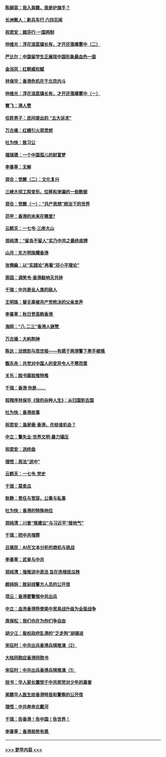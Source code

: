 #### [陈婉容：我入美籍，我是护旗手？](../pages/nsc993/n11487908.md?t=08310222) 
#### [长洲散人：新兵车行 六四见闻](../pages/nsc993/n11487729.md?t=08310222) 
#### [祝君安：踏莎行‧一国两制](../pages/nsc993/n11487699.md?t=08310222) 
#### [仲维光：浮花浪蕊镇长有，才开还落瘴雾中（二）](../pages/nsc993/n11483286.md?t=08310222) 
#### [严比尔：中国留学生正展现中国形象最血色一面](../pages/nsc993/n11485145.md?t=08310222) 
#### [金浴凤：红朝威权赋](../pages/nsc993/n11485191.md?t=08310222) 
#### [林保华：香港危机在于北京内斗](../pages/nsc993/n11484593.md?t=08310222) 
#### [仲维光：浮花浪蕊镇长有，才开还落瘴雾中（ㄧ）](../pages/nsc993/n11483259.md?t=08310222) 
#### [霄飞：港人赞](../pages/nsc993/n11482957.md?t=08310222) 
#### [任姓男子：民间提出的 “五大诉求”](../pages/nsc993/n11482897.md?t=08310222) 
#### [万古缘：红蛾引火邪灵烬](../pages/nsc993/n11482886.md?t=08310222) 
#### [吐为快：致习公](../pages/nsc993/n11482867.md?t=08310222) 
#### [福瑞德：一个中国孤儿的财富梦](../pages/nsc993/n11482817.md?t=08310222) 
#### [李春草：无解](../pages/nsc993/n11482791.md?t=08310222) 
#### [郑合：觉醒（二）：文化复兴](../pages/nsc993/n11478025.md?t=08310222) 
#### [三峡大坝工程变形、位移和渗漏的一些数据](../pages/nsc993/n11478232.md?t=08310222) 
#### [郑合：觉醒（一）：“共产思想”统治下的世界](../pages/nsc993/n11477663.md?t=08310222) 
#### [范甲：香港的未来在哪里?](../pages/nsc993/n11477249.md?t=08310222) 
#### [云鹤天：一七令·三座大山](../pages/nsc993/n11477192.md?t=08310222) 
#### [郑纯清：“留岛不留人”实乃中共之最终底牌](../pages/nsc993/n11476160.md?t=08310222) 
#### [山月：东方明珠耀香港](../pages/nsc993/n11476077.md?t=08310222) 
#### [张翎燊：以“实践论”再看“邓小平理论”](../pages/nsc993/n11475733.md?t=08310222) 
#### [莲园：调笑令‧香港敲响灭共钟](../pages/nsc993/n11475723.md?t=08310222) 
#### [千瑞：中共是全人类的敌人](../pages/nsc993/n11475329.md?t=08310222) 
#### [王明珠：替无辜被共产党枪决的父亲发声](../pages/nsc993/n11474570.md?t=08310222) 
#### [李春草：秋日登高眺香港 ](../pages/nsc993/n11474491.md?t=08310222) 
#### [海网：“八·二三”香港人链赞 ](../pages/nsc993/n11474538.md?t=08310222) 
#### [万古缘：大屿荆神](../pages/nsc993/n11474401.md?t=08310222) 
#### [陈达：没想到与现世报——有感于两港警下黑手被捕 ](../pages/nsc993/n11472557.md?t=08310222) 
#### [甑东舟：共党对中国人的变异令人不寒而栗](../pages/nsc993/n11472496.md?t=08310222) 
#### [关乐：脸书扇脸推特推](../pages/nsc993/n11472488.md?t=08310222) 
#### [千瑞：香港  你是…… ](../pages/nsc993/n11472459.md?t=08310222) 
#### [程翔序林保华《我的杂种人生》：从归国到去国](../pages/nsc993/n11472369.md?t=08310222) 
#### [吐为快：香港故事](../pages/nsc993/n11471931.md?t=08310222) 
#### [祝君安：渔家傲‧香港，在给谁机会？](../pages/nsc993/n11469718.md?t=08310222) 
#### [中立：警失业‧世界文明‧暴力镇压](../pages/nsc993/n11467566.md?t=08310222) 
#### [祝君安：送终曲](../pages/nsc993/n11467546.md?t=08310222) 
#### [理悟：恶法“送中”](../pages/nsc993/n11467290.md?t=08310222) 
#### [云鹤天：一七令.党史](../pages/nsc993/n11464122.md?t=08310222) 
#### [千瑞：莫卖瓜](../pages/nsc993/n11463014.md?t=08310222) 
#### [耿静：责任与宽容，公事与私事](../pages/nsc993/n11462810.md?t=08310222) 
#### [吐为快：香港的特殊地位](../pages/nsc993/n11462562.md?t=08310222) 
#### [郑纯清：川普“推建议”与习近平“接地气”](../pages/nsc993/n11461683.md?t=08310222) 
#### [千瑞：把中共埋葬](../pages/nsc993/n11461658.md?t=08310222) 
#### [吕锡民：AI在文本分析的商机与挑战](../pages/nsc993/n11460607.md?t=08310222) 
#### [李春草：武皇与中共](../pages/nsc993/n11460589.md?t=08310222) 
#### [郑纯清：强推送中恶法 旨在连根拔瓜秧](../pages/nsc993/n11460526.md?t=08310222) 
#### [颜纯钩：致前线警方人员的公开信](../pages/nsc993/n11459564.md?t=08310222) 
#### [项云：香港要警惕中共出兵](../pages/nsc993/n11459530.md?t=08310222) 
#### [中立：血洗香港将使美中贸易战升级为全面战争](../pages/nsc993/n11459717.md?t=08310222) 
#### [周保松：我们也在为你们争自由](../pages/nsc993/n11459087.md?t=08310222) 
#### [胡少江：极权政府乱港的“乏走狗”胡锡进](../pages/nsc993/n11459051.md?t=08310222) 
#### [宋征时：中共出兵香港兵棋推演（2）](../pages/nsc993/n11458306.md?t=08310222) 
#### [大陆同胞应香港同胞书](../pages/nsc993/n11457241.md?t=08310222) 
#### [宋征时：中共出兵香港兵棋推演（1）](../pages/nsc993/n11455979.md?t=08310222) 
#### [投书：华人家长震惊于中共邪党对少年的毒害](../pages/nsc993/n11454664.md?t=08310222) 
#### [美籍华人医生给香港特首和警察的公开信](../pages/nsc993/n11454599.md?t=08310222) 
#### [理悟：中共奔命北戴河](../pages/nsc993/n11454254.md?t=08310222) 
#### [千瑞：告香港！告中国！告世界！](../pages/nsc993/n11452639.md?t=08310222) 
#### [李春草：香港局势有感 ](../pages/nsc993/n11452364.md?t=08310222) 

----
#### [ >>> 更早内容 <<< ](../indexes/nsc993-earlier.md)
